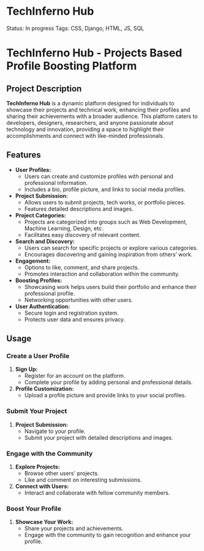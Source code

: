 # TechInferno Hub

Status: In progress
Tags: CSS, Django, HTML, JS, SQL

# TechInferno Hub - Projects Based Profile Boosting Platform

## Project Description

**TechInferno Hub** is a dynamic platform designed for individuals to showcase their projects and technical work, enhancing their profiles and sharing their achievements with a broader audience. This platform caters to developers, designers, researchers, and anyone passionate about technology and innovation, providing a space to highlight their accomplishments and connect with like-minded professionals.

## Features

- **User Profiles:**
  - Users can create and customize profiles with personal and professional information.
  - Includes a bio, profile picture, and links to social media profiles.
- **Project Submission:**
  - Allows users to submit projects, tech works, or portfolio pieces.
  - Features detailed descriptions and images.
- **Project Categories:**
  - Projects are categorized into groups such as Web Development, Machine Learning, Design, etc.
  - Facilitates easy discovery of relevant content.
- **Search and Discovery:**
  - Users can search for specific projects or explore various categories.
  - Encourages discovering and gaining inspiration from others’ work.
- **Engagement:**
  - Options to like, comment, and share projects.
  - Promotes interaction and collaboration within the community.
- **Boosting Profiles:**
  - Showcasing work helps users build their portfolio and enhance their professional profile.
  - Networking opportunities with other users.
- **User Authentication:**
  - Secure login and registration system.
  - Protects user data and ensures privacy.

## Usage

### Create a User Profile

1. **Sign Up:**
   - Register for an account on the platform.
   - Complete your profile by adding personal and professional details.
2. **Profile Customization:**
   - Upload a profile picture and provide links to your social profiles.

### Submit Your Project

1. **Project Submission:**
   - Navigate to your profile.
   - Submit your project with detailed descriptions and images.

### Engage with the Community

1. **Explore Projects:**
   - Browse other users' projects.
   - Like and comment on interesting submissions.
2. **Connect with Users:**
   - Interact and collaborate with fellow community members.

### Boost Your Profile

1. **Showcase Your Work:**
   - Share your projects and achievements.
   - Engage with the community to gain recognition and enhance your profile.
